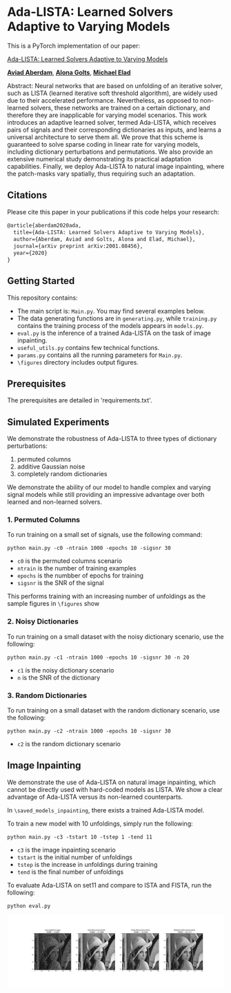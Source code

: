 # Ada-LISTA: Learned Solvers Adaptive to Varying Models

This is a PyTorch implementation of our paper:

[Ada-LISTA: Learned Solvers Adaptive to Varying Models](https://arxiv.org/abs/2001.08456)

[**Aviad Aberdam**](https://sites.google.com/view/aviad-aberdam), [**Alona Golts**](https://il.linkedin.com/in/alona-golts-812b83b5), [**Michael Elad**](https://elad.cs.technion.ac.il/)

Abstract: Neural networks that are based on unfolding of an iterative solver, such as LISTA (learned iterative soft threshold algorithm), are widely used due to their accelerated performance. Nevertheless, as opposed to non-learned solvers, these networks are trained on a certain dictionary, and therefore they are inapplicable for varying model scenarios. This work introduces an adaptive learned solver, termed Ada-LISTA, which receives pairs of signals and their corresponding dictionaries as inputs, and learns a universal architecture to serve them all. We prove that this scheme is guaranteed to solve sparse coding in linear rate for varying models, including dictionary perturbations and permutations. We also provide an extensive numerical study demonstrating its practical adaptation capabilities. Finally, we deploy Ada-LISTA to natural image inpainting, where the patch-masks vary spatially, thus requiring such an adaptation.

## Citations

Please cite this paper in your publications if this code helps your research:

```
@article{aberdam2020ada,
  title={Ada-LISTA: Learned Solvers Adaptive to Varying Models},
  author={Aberdam, Aviad and Golts, Alona and Elad, Michael},
  journal={arXiv preprint arXiv:2001.08456},
  year={2020}
}
```

## Getting Started

This repository contains: 

- The main script is: `Main.py`. You may find several examples below.
- The data generating functions are in `generating.py`, while `training.py` contains the training process of the models appears in `models.py`.
- `eval.py` is the inference of a trained Ada-LISTA on the task of image inpainting.
- `useful_utils.py` contains few technical functions.
- `params.py` contains all the running parameters for `Main.py`.
- `\figures` directory includes output figures.

## Prerequisites

The prerequisites are detailed in 'requirements.txt'.

## Simulated Experiments
We demonstrate the robustness of Ada-LISTA to three types of dictionary perturbations:
1. permuted columns
2. additive Gaussian noise
3. completely random dictionaries

We demonstrate the ability of our model to handle complex and varying signal models while still providing an impressive advantage over both learned and non-learned solvers.

### 1. Permuted Columns
To run training on a small set of signals, use the following command:
```
python main.py -c0 -ntrain 1000 -epochs 10 -sigsnr 30
```
- `c0` is the permuted columns scenario
- `ntrain` is the number of training examples
- `epochs` is the numbber of epochs for training
- `sigsnr` is the SNR of the signal

This performs training with an increasing number of unfoldings as the sample figures in `\figures` show

### 2. Noisy Dictionaries
To run training on a small dataset with the noisy dictionary scenario, use the following:
```
python main.py -c1 -ntrain 1000 -epochs 10 -sigsnr 30 -n 20
```
- `c1` is the noisy dictionary scenario
- `n` is the SNR of the dictionary

### 3. Random Dictionaries
To run training on a small dataset with the random dictionary scenario, use the following:
```
python main.py -c2 -ntrain 1000 -epochs 10 -sigsnr 30
```
- `c2` is the random dictionary scenario

## Image Inpainting
We demonstrate the use of Ada-LISTA on natural image inpainting, which cannot be directly used with hard-coded models as LISTA. We show a clear advantage of Ada-LISTA versus its non-learned counterparts.

In `\saved_models_inpainting`, there exists a trained Ada-LISTA model. 

To train a new model with 10 unfoldings, simply run the following:
```
python main.py -c3 -tstart 10 -tstep 1 -tend 11
```

- `c3` is the image inpainting scenario
- `tstart` is the initial number of unfoldings
- `tstep` is the increase in unfoldings during training
- `tend` is the final number of unfoldings

To evaluate Ada-LISTA on set11 and compare to ISTA and FISTA, run the following:
```
python eval.py
```

![Inpainting Result](figures/inpainting/Lena_ratio_0.5_T_20_lambd_0.1.png)
